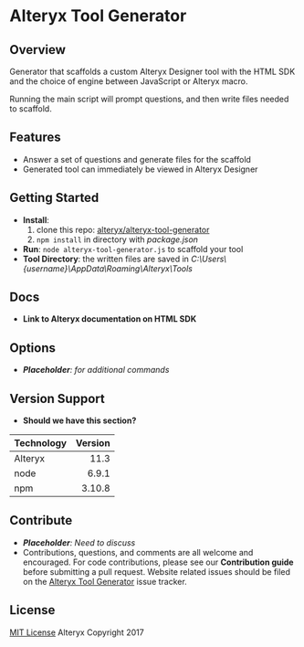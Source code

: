 Alteryx Tool Generator
===

Overview
---
Generator that scaffolds a custom Alteryx Designer tool with the HTML SDK and the choice of engine between JavaScript or Alteryx macro.

Running the main script will prompt questions, and then write files needed to scaffold.

Features
---
* Answer a set of questions and generate files for the scaffold
* Generated tool can immediately be viewed in Alteryx Designer

Getting Started
---
* __Install__:
   1. clone this repo: [alteryx/alteryx-tool-generator](https://github.com/alteryx/alteryx-tool-generator.git)
   2. `npm install` in directory with *package.json*
* __Run__: `node alteryx-tool-generator.js` to scaffold your tool
* __Tool Directory__: the written files are saved in *C:\Users\\{username}\AppData\Roaming\Alteryx\Tools*

Docs
---
* **Link to Alteryx documentation on HTML SDK**

Options
---
* *__Placeholder__: for additional commands*

Version Support
---
* **Should we have this section?**

|Technology|Version|
|----------|------:|
|Alteryx   |   11.3|
|node      |  6.9.1|
|npm       | 3.10.8|

Contribute
---
* *__Placeholder__: Need to discuss*
* Contributions, questions, and comments are all welcome and encouraged. For code contributions, please see our **Contribution guide** before submitting a pull request. Website related issues should be filed on the [Alteryx Tool Generator](https://github.com/alteryx/alteryx-tool-generator/issues/new) issue tracker.

License
---
[MIT License](https://github.com/alteryx/alteryx-tool-generator/blob/master/LICENSE)
Alteryx Copyright 2017